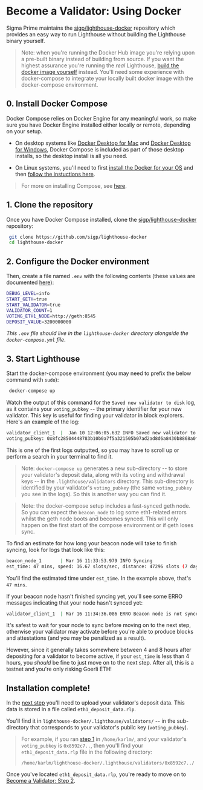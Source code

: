 # Become a Validator: Using Docker

Sigma Prime maintains the
[sigp/lighthouse-docker](https://github.com/sigp/lighthouse-docker) repository
which provides an easy way to run Lighthouse without building the Lighthouse
binary yourself.

> Note: when you're running the Docker Hub image you're relying upon a
> pre-built binary instead of building from source. If you want the highest
> assurance you're running the _real_ Lighthouse,
> [build the docker image yourself](./docker.md) instead. You'll need some
> experience with docker-compose to integrate your locally built docker image
> with the docker-compose environment.

## 0. Install Docker Compose

 Docker Compose relies on Docker Engine for any meaningful work, so make sure you have Docker Engine installed either locally or remote, depending on your setup.

- On desktop systems like [Docker Desktop for Mac](https://docs.docker.com/docker-for-mac/install/) and [Docker Desktop for Windows](https://docs.docker.com/docker-for-windows/install/), Docker Compose is included as part of those desktop installs, so the desktop install is all you need.

- On Linux systems, you'll need to first [install the Docker for your OS](https://docs.docker.com/install/#server) and then [follow the instuctions here](https://docs.docker.com/compose/install/#install-compose-on-linux-systems).

> For more on installing Compose, see [here](https://docs.docker.com/compose/install/).


## 1. Clone the repository

Once you have Docker Compose installed, clone the
[sigp/lighthouse-docker](https://github.com/sigp/lighthouse-docker) repository:

```bash
 git clone https://github.com/sigp/lighthouse-docker
 cd lighthouse-docker
```

## 2. Configure the Docker environment

Then, create a file named `.env` with the following contents (these values are
documented
[here](https://github.com/sigp/lighthouse-docker/blob/master/default.env)):

```bash
DEBUG_LEVEL=info
START_GETH=true
START_VALIDATOR=true
VALIDATOR_COUNT=1
VOTING_ETH1_NODE=http://geth:8545
DEPOSIT_VALUE=3200000000
```

_This `.env` file should live in the `lighthouse-docker` directory alongside the
`docker-compose.yml` file_.

## 3. Start Lighthouse

Start the docker-compose environment (you may need to prefix the below command with `sudo`):

```bash
 docker-compose up
```

Watch the output of this command for the `Saved new validator to disk` log, as
it contains your `voting_pubkey` -- the primary identifier for your new validator. This key is useful for finding your validator in block explorers. Here's an example of the log:

```bash
validator_client_1  |  Jan 10 12:06:05.632 INFO Saved new validator to disk
voting_pubkey: 0x8fc28504448783b10b0a7f5a321505b07ad2ad8d6a8430b8868a0fcdedee43766bee725855506626085776e020dfa472
```
This is one of the first logs outputted, so you may have to scroll up or perform a search in your terminal to find it.

> Note: `docker-compose up` generates  a new  sub-directory -- to store your validator's deposit data, along with its voting and withdrawal keys -- in the `.lighthouse/validators` directory. This sub-directory is identified by your validator's `voting_pubkey` (the same `voting_pubkey` you see in the logs). So this is another way you can find it.

> Note: the docker-compose setup includes a fast-synced geth node. So you can
> expect the `beacon_node` to log some eth1-related errors whilst the geth node
> boots and becomes synced. This will only happen on the first start of the
> compose environment or if geth loses sync.

To find an estimate for how long your beacon node will take to finish syncing, look for logs that look like this:

```bash
beacon_node_1       | Mar 16 11:33:53.979 INFO Syncing
est_time: 47 mins, speed: 16.67 slots/sec, distance: 47296 slots (7 days 14 hrs), peers: 3, service: slot_notifier
```

You'll find the estimated time under `est_time`. In the example above, that's `47 mins`.

If your beacon node hasn't finished syncing yet, you'll see some ERRO messages indicating that your node hasn't synced yet:

```bash
validator_client_1  | Mar 16 11:34:36.086 ERRO Beacon node is not synced               current_epoch: 6999, node_head_epoch: 5531, service: duties
```

It's safest to wait for your node to sync before moving on to the next step, otherwise your validator may activate before you're able to produce blocks and attestations (and you may be penalized as a result).

However, since it generally takes somewhere between 4 and 8 hours after depositing for a validator to become active, if your `est_time` is less than 4 hours, you _should_ be fine to just move on to the next step. After all, this is a testnet and you're only risking Goerli ETH!

## Installation complete!

In the [next step](become-a-validator.html#2-submit-your-deposit-to-goerli) you'll need to upload your validator's deposit data. This data is stored in a file called `eth1_deposit_data.rlp`. 

You'll find it in `lighthouse-docker/.lighthouse/validators/` -- in the sub-directory that corresponds to your validator's public key (`voting_pubkey`).


> For example, if you ran [step 1](become-a-validator-docker.html#1-clone-the-repository) in `/home/karlm/`, and your validator's `voting_pubkey` is `0x8592c7..`, then you'll find your `eth1_deposit_data.rlp` file in the following directory:
>
>`/home/karlm/lighthouse-docker/.lighthouse/validators/0x8592c7../`

Once you've located `eth1_deposit_data.rlp`, you're ready to move on to [Become a Validator: Step 2](become-a-validator.html#2-submit-your-deposit-to-goerli).
